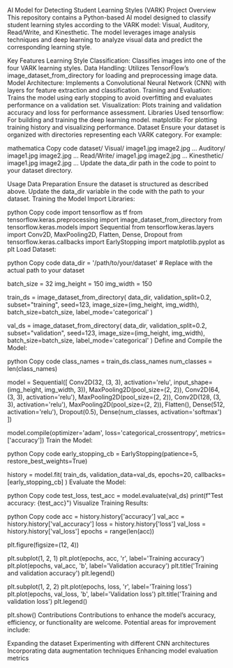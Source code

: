 AI Model for Detecting Student Learning Styles (VARK)
Project Overview
This repository contains a Python-based AI model designed to classify student learning styles according to the VARK model: Visual, Auditory, Read/Write, and Kinesthetic. The model leverages image analysis techniques and deep learning to analyze visual data and predict the corresponding learning style.

Key Features
Learning Style Classification: Classifies images into one of the four VARK learning styles.
Data Handling: Utilizes TensorFlow’s image_dataset_from_directory for loading and preprocessing image data.
Model Architecture: Implements a Convolutional Neural Network (CNN) with layers for feature extraction and classification.
Training and Evaluation: Trains the model using early stopping to avoid overfitting and evaluates performance on a validation set.
Visualization: Plots training and validation accuracy and loss for performance assessment.
Libraries Used
tensorflow: For building and training the deep learning model.
matplotlib: For plotting training history and visualizing performance.
Dataset
Ensure your dataset is organized with directories representing each VARK category. For example:

mathematica
Copy code
dataset/
  Visual/
    image1.jpg
    image2.jpg
    ...
  Auditory/
    image1.jpg
    image2.jpg
    ...
  Read/Write/
    image1.jpg
    image2.jpg
    ...
  Kinesthetic/
    image1.jpg
    image2.jpg
    ...
Update the data_dir path in the code to point to your dataset directory.

Usage
Data Preparation
Ensure the dataset is structured as described above.
Update the data_dir variable in the code with the path to your dataset.
Training the Model
Import Libraries:

python
Copy code
import tensorflow as tf
from tensorflow.keras.preprocessing import image_dataset_from_directory
from tensorflow.keras.models import Sequential
from tensorflow.keras.layers import Conv2D, MaxPooling2D, Flatten, Dense, Dropout
from tensorflow.keras.callbacks import EarlyStopping
import matplotlib.pyplot as plt
Load Dataset:

python
Copy code
data_dir = '/path/to/your/dataset'  # Replace with the actual path to your dataset

batch_size = 32
img_height = 150
img_width = 150

train_ds = image_dataset_from_directory(
    data_dir,
    validation_split=0.2,
    subset="training",
    seed=123,
    image_size=(img_height, img_width),
    batch_size=batch_size,
    label_mode='categorical'
)

val_ds = image_dataset_from_directory(
    data_dir,
    validation_split=0.2,
    subset="validation",
    seed=123,
    image_size=(img_height, img_width),
    batch_size=batch_size,
    label_mode='categorical'
)
Define and Compile the Model:

python
Copy code
class_names = train_ds.class_names
num_classes = len(class_names)

model = Sequential([
    Conv2D(32, (3, 3), activation='relu', input_shape=(img_height, img_width, 3)),
    MaxPooling2D(pool_size=(2, 2)),
    Conv2D(64, (3, 3), activation='relu'),
    MaxPooling2D(pool_size=(2, 2)),
    Conv2D(128, (3, 3), activation='relu'),
    MaxPooling2D(pool_size=(2, 2)),
    Flatten(),
    Dense(512, activation='relu'),
    Dropout(0.5),
    Dense(num_classes, activation='softmax')
])

model.compile(optimizer='adam',
              loss='categorical_crossentropy',
              metrics=['accuracy'])
Train the Model:

python
Copy code
early_stopping_cb = EarlyStopping(patience=5, restore_best_weights=True)

history = model.fit(
    train_ds,
    validation_data=val_ds,
    epochs=20,
    callbacks=[early_stopping_cb]
)
Evaluate the Model:

python
Copy code
test_loss, test_acc = model.evaluate(val_ds)
print(f"Test accuracy: {test_acc}")
Visualize Training Results:

python
Copy code
acc = history.history['accuracy']
val_acc = history.history['val_accuracy']
loss = history.history['loss']
val_loss = history.history['val_loss']
epochs = range(len(acc))

plt.figure(figsize=(12, 4))

plt.subplot(1, 2, 1)
plt.plot(epochs, acc, 'r', label='Training accuracy')
plt.plot(epochs, val_acc, 'b', label='Validation accuracy')
plt.title('Training and validation accuracy')
plt.legend()

plt.subplot(1, 2, 2)
plt.plot(epochs, loss, 'r', label='Training loss')
plt.plot(epochs, val_loss, 'b', label='Validation loss')
plt.title('Training and validation loss')
plt.legend()

plt.show()
Contributions
Contributions to enhance the model’s accuracy, efficiency, or functionality are welcome. Potential areas for improvement include:

Expanding the dataset
Experimenting with different CNN architectures
Incorporating data augmentation techniques
Enhancing model evaluation metrics


